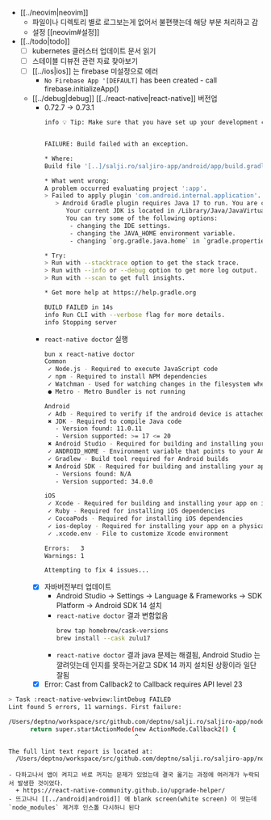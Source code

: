 - [[../neovim|neovim]]
  - 파일이나 디렉토리 별로 로그보는게 없어서 불편햇는데 해당 부분 처리하고 감
  + 설정 [[neovim#설정]]
- [[../todo|todo]]
  - [ ] kubernetes 클러스터 업데이트 문서 읽기
  - [ ] 스테이블 디뷰전 관련 자료 찾아보기
  - [ ] [[../ios|ios]] 는 firebase 미설정으로 에러
     - `No Firebase App '[DEFAULT]` has been created - call firebase.initializeApp()
  - [[../debug|debug]] [[../react-native|react-native]] 버전업
    - 0.72.7 -> 0.73.1
      ```sh 
      info 💡 Tip: Make sure that you have set up your development environment correctly, by running npx react-native doctor. To read more about doctor command visit: https://github.com/react-native-community/cli/blob/main/packages/cli-doctor/README.md#doctor


      FAILURE: Build failed with an exception.

      * Where:
      Build file '[..]/salji.ro/saljiro-app/android/app/build.gradle' line: 1

      * What went wrong:
      A problem occurred evaluating project ':app'.
      > Failed to apply plugin 'com.android.internal.application'.
         > Android Gradle plugin requires Java 17 to run. You are currently using Java 11.
            Your current JDK is located in /Library/Java/JavaVirtualMachines/adoptopenjdk-11.jdk/Contents/Home
            You can try some of the following options:
             - changing the IDE settings.
             - changing the JAVA_HOME environment variable.
             - changing `org.gradle.java.home` in `gradle.properties`.

      * Try:
      > Run with --stacktrace option to get the stack trace.
      > Run with --info or --debug option to get more log output.
      > Run with --scan to get full insights.

      * Get more help at https://help.gradle.org

      BUILD FAILED in 14s
      info Run CLI with --verbose flag for more details.
      info Stopping server
      ```
    - `react-native doctor` 실행
      ```sh 
      bun x react-native doctor
      Common
       ✓ Node.js - Required to execute JavaScript code
       ✓ npm - Required to install NPM dependencies
       ✓ Watchman - Used for watching changes in the filesystem when in development mode
       ● Metro - Metro Bundler is not running

      Android
       ✓ Adb - Required to verify if the android device is attached correctly
       ✖ JDK - Required to compile Java code
         - Version found: 11.0.11
         - Version supported: >= 17 <= 20
       ✖ Android Studio - Required for building and installing your app on Android
       ✓ ANDROID_HOME - Environment variable that points to your Android SDK installation
       ✓ Gradlew - Build tool required for Android builds
       ✖ Android SDK - Required for building and installing your app on Android
         - Versions found: N/A
         - Version supported: 34.0.0

      iOS
       ✓ Xcode - Required for building and installing your app on iOS
       ✓ Ruby - Required for installing iOS dependencies
       ✓ CocoaPods - Required for installing iOS dependencies
       ✓ ios-deploy - Required for installing your app on a physical device with the CLI
       ✓ .xcode.env - File to customize Xcode environment

      Errors:   3
      Warnings: 1

      Attempting to fix 4 issues...
      ```
    - [X] 자바버전부터 업데이트
      - Android Studio -> Settings -> Language & Frameworks -> SDK Platform -> Android SDK 14 설치
      - `react-native doctor` 결과 변함없음
        ```sh 
        brew tap homebrew/cask-versions
        brew install --cask zulu17
        ```
      - `react-native doctor` 결과 java 문제는 해결됨, Android Studio 는 깔려잇는데 인지를 못하는거같고 SDK 14 까지 설치된 상황이라 일단 잘됨
    - [X] Error: Cast from Callback2 to Callback requires API level 23
```sh 
> Task :react-native-webview:lintDebug FAILED
Lint found 5 errors, 11 warnings. First failure:

/Users/deptno/workspace/src/github.com/deptno/salji.ro/saljiro-app/node_modules/react-native-webview/android/src/main/java/com/reactnativecommunity/webview/RNCWebView.java:155: Error: Cast from Callback2 to Callback requires API level 23 (current min is 21) [NewApi]
      return super.startActionMode(new ActionMode.Callback2() {
                                   ^

The full lint text report is located at:
  /Users/deptno/workspace/src/github.com/deptno/salji.ro/saljiro-app/node_modules/react-native-webview/android/build/intermediates/lint_intermediate_text_report/debug/lint-results-debug.txt

```
    - 다하고나서 앱이 켜지고 바로 꺼지는 문제가 있었는데 결국 옮기는 과정에 여러개가 누락되서 발생한 것이었다.
      + https://react-native-community.github.io/upgrade-helper/
    - 뜨고나니 [[../android|android]] 에 blank screen(white screen) 이 떳는데 `node_modules` 제거후 인스톨 다시하니 된다
